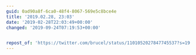 ```yaml
---
guid: 0ad90a8f-6ca0-48f4-8067-569e5c8bce4e
title: '2019.02.28, 23:03'
date: '2019-02-28T22:03:49+00:00'
changed: '2019-09-24T07:19:53+00:00'


repost_of: 'https://twitter.com/brucel/status/1101052027847745537?s=19'
---
```


